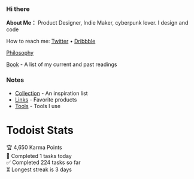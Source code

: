 ### Hi there 

**About Me：** Product Designer, Indie Maker, cyberpunk lover. I design and code

How to reach me: [Twitter](https://twitter.com/JianiLii) • [Dribbble](https://dribbble.com/getjennyli)

[Philosophy](https://www.notion.so/Philosophy-276a774c806b48dd83e6855abe89bab3)

[Book](https://www.notion.so/34acdc10f9a24b83868ffe143b6197b5) - A list of my current and past readings

### Notes
- [Collection](https://www.notion.so/Collections-704b39ca0acb4574b4c17ec3f7c83311) - An inspiration list
- [Links](https://www.notion.so/2fb21584e258491fac9be2f87b029625) - Favorite products
- [Tools](https://www.notion.so/Tools-048f4987f86b40a0ab3354499b35187c) - Tools I use

# Todoist Stats

<!-- TODO-IST:START -->
🏆  4,650 Karma Points           
🌸  Completed 1 tasks today           
✅  Completed 224 tasks so far           
⏳  Longest streak is 3 days
<!-- TODO-IST:END -->
